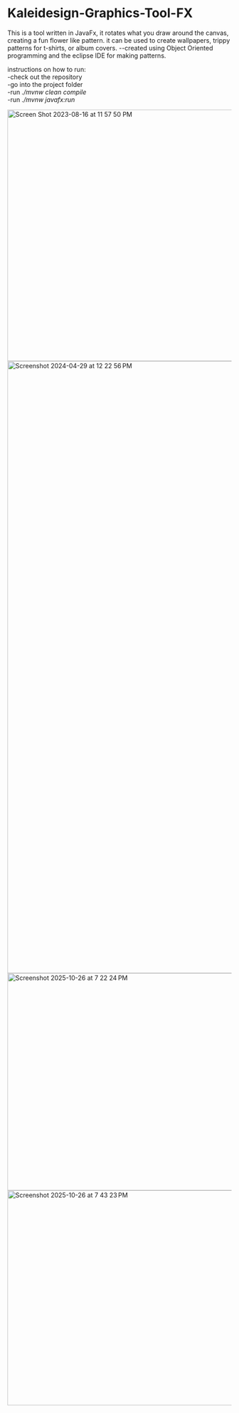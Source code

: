 # Kaleidesign-Graphics-Tool-FX
This is a tool written in JavaFx, it rotates what you draw around the canvas, creating a fun flower like pattern. it can be used to create wallpapers, trippy patterns for t-shirts, or album covers.  --created using Object Oriented programming and the eclipse IDE for making patterns.

instructions on how to run:  
-check out the repository  
-go into the project folder  
-run <em>./mvnw clean compile</em>  
-run <em>./mvnw javafx:run</em>  

<img width="565" alt="Screen Shot 2023-08-16 at 11 57 50 PM" src="https://github.com/xshirl1027/Kaleideign-Graphics-Tool-FX/assets/12800360/880c7694-a1ca-43ff-874d-8dda3fd6930b">
<img width="1375" alt="Screenshot 2024-04-29 at 12 22 56 PM" src="https://github.com/xshirl1027/Kaleidesign-Graphics-Tool-FX/assets/12800360/b26700e8-8ee3-49b2-a089-ae74d3754a73">
<img width="563" height="488" alt="Screenshot 2025-10-26 at 7 22 24 PM" src="https://github.com/user-attachments/assets/9f464cf7-a43e-49c2-a197-55faed8bc483" />
<img width="555" height="483" alt="Screenshot 2025-10-26 at 7 43 23 PM" src="https://github.com/user-attachments/assets/481723d7-602c-4dde-bbd3-062f714fb15c" />

